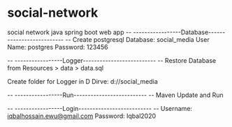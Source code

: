 # social-network
social network java spring boot web app
-- -----------------Database-------------------------- --
Create postgresql Database: social_media
User Name: postgres
Password: 123456

-- -----------------Logger-------------------------- --
Restore Database from Resources > data > data.sql

Create folder for Logger in D Dirve: d://social_media

-- -----------------Run-------------------------- --
Maven Update and Run

-- -----------------Login-------------------------- --
Username: iqbalhossain.ewu@gmail.com
Password: Iqbal2020